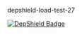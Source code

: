 depshield-load-test-27

[![DepShield Badge](https://cpeters2.dev.depshield.sonatype.org/badges/depshield-load-cpeters2d/depshield-load-test-27/depshield.svg)](https://sonatype.github.io/depshield-github-pages)
